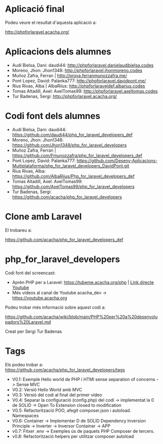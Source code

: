 # Aplicació final

Podeu veure el resultat d'aquesta aplicació a:

http://phpforlaravel.acacha.org/

# Aplicacions dels alumnes

- Audí Bielsa, Dani: daudi44: http://phpforlaravel.danielaudibielsa.codes
- Moreno, Jhon: Jhon1348: http://phpforlaravel.jhonmoreno.codes
- Muñoz Zafra, Ferran | http://prova.ferranmunozzafra.me/
- Pont Lopez, David: Palanka777: http://phpforlaravel.davidpont.me/
- Rius Rivas, Alba | AlbaRiius: http://phpforlaraveldef.albarius.codes
- Tomas Altadill, Axel: AxelTomas99: http://phpforlaravel.axeltomas.codes
- Tur Badenas, Sergi: http://phpforlaravel.acacha.org/

# Codi font dels alumnes

- Audí Bielsa, Dani: daudi44: https://github.com/daudi44/php_for_laravel_developers_def
- Moreno, Jhon: Jhon1348: https://github.com/Jhon1348/php_for_laravel_developers
- Muñoz Zafra, Ferran | https://github.com/Fmunozzafra/php_for_laravel_developers_def
- Pont Lopez, David: Palanka777: https://github.com/Desenv-Aplicacions-Multiplataforma/php_for_laravel_developers_DavidPont.git
- Rius Rivas, Alba: https://github.com/AlbaRiius/Php_for_laravel_developers_def
- Tomas Altadill, Axel: AxelTomas99: https://github.com/AxelTomas99/php_for_laravel_developers
- Tur Badenas, Sergi: https://github.com/acacha/php_for_laravel_developers


# Clone amb Laravel

El trobareu a:

https://github.com/acacha/php_for_laravel_developers_def

# php_for_laravel_developers

Codi font del screencast: 

- Aprèn PHP per a Laravel: https://tubeme.acacha.org/php | [Link directe Youtube](https://www.youtube.com/playlist?list=PLyasg1A0hpk2vR_ocOHavVJiybYoB05pR)
- Més vídeos al canal de Youtube acacha_dev -> https://youtube.acacha.org

Podeu trobar més informació sobre aquest codi a:

https://github.com/acacha/wiki/blob/main/PHP%20per%20a%20desenvolupadors%20Laravel.md

Creat per Sergi Tur Badenas

# Tags

Els podeu trobar a: https://github.com/acacha/php_for_laravel_developers/tags

- V0.1: Exemple Hello world de PHP i HTMl sense separation of concerns -> Sense MVC
- V0.2: Versió Hello World amb MVC
- V0.3: Versió del codi al final del primer vídeo
- V0.4: Separar la configuració (config.php) del codi -> implementat la 0 de SOLID -> Open To Extension closed to modification
- V0.5: Refactorització POO, afegit composer.json i autoload. Namespaces
- V0.6: Container -> Implementar D de SOLID Dependency Inversion Principle -> Inverter -> Inversor Container -> APP
- v0.7: Fitxer .env -> Exemples ús de paquets PHP Composer de tercers. 
- v0.8: Refactorització helpers per utilitzar composer autoload
